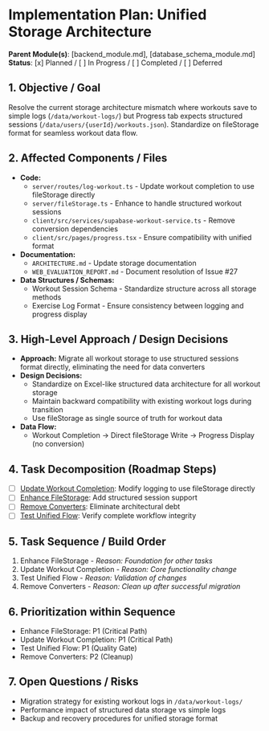 # Implementation Plan: Unified Storage Architecture

**Parent Module(s)**: [backend_module.md], [database_schema_module.md]
**Status**: [x] Planned / [ ] In Progress / [ ] Completed / [ ] Deferred

## 1. Objective / Goal
Resolve the current storage architecture mismatch where workouts save to simple logs (`/data/workout-logs/`) but Progress tab expects structured sessions (`/data/users/{userId}/workouts.json`). Standardize on fileStorage format for seamless workout data flow.

## 2. Affected Components / Files
*   **Code:**
    *   `server/routes/log-workout.ts` - Update workout completion to use fileStorage directly
    *   `server/fileStorage.ts` - Enhance to handle structured workout sessions
    *   `client/src/services/supabase-workout-service.ts` - Remove conversion dependencies
    *   `client/src/pages/progress.tsx` - Ensure compatibility with unified format
*   **Documentation:**
    *   `ARCHITECTURE.md` - Update storage documentation
    *   `WEB_EVALUATION_REPORT.md` - Document resolution of Issue #27
*   **Data Structures / Schemas:**
    *   Workout Session Schema - Standardize structure across all storage methods
    *   Exercise Log Format - Ensure consistency between logging and progress display

## 3. High-Level Approach / Design Decisions
*   **Approach:** Migrate all workout storage to use structured sessions format directly, eliminating the need for data converters
*   **Design Decisions:**
    *   Standardize on Excel-like structured data architecture for all workout storage
    *   Maintain backward compatibility with existing workout logs during transition
    *   Use fileStorage as single source of truth for workout data
*   **Data Flow:**
    *   Workout Completion → Direct fileStorage Write → Progress Display (no conversion)

## 4. Task Decomposition (Roadmap Steps)
*   [ ] [Update Workout Completion](task_update_workout_completion.md): Modify logging to use fileStorage directly
*   [ ] [Enhance FileStorage](task_enhance_file_storage.md): Add structured session support
*   [ ] [Remove Converters](task_remove_converter_code.md): Eliminate architectural debt
*   [ ] [Test Unified Flow](task_test_unified_flow.md): Verify complete workflow integrity

## 5. Task Sequence / Build Order
1. Enhance FileStorage - *Reason: Foundation for other tasks*
2. Update Workout Completion - *Reason: Core functionality change*
3. Test Unified Flow - *Reason: Validation of changes*
4. Remove Converters - *Reason: Clean up after successful migration*

## 6. Prioritization within Sequence
*   Enhance FileStorage: P1 (Critical Path)
*   Update Workout Completion: P1 (Critical Path)
*   Test Unified Flow: P1 (Quality Gate)
*   Remove Converters: P2 (Cleanup)

## 7. Open Questions / Risks
*   Migration strategy for existing workout logs in `/data/workout-logs/`
*   Performance impact of structured data storage vs simple logs
*   Backup and recovery procedures for unified storage format